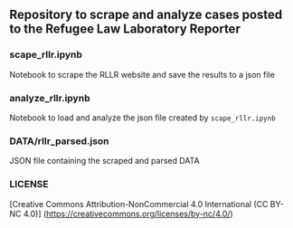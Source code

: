 ## Repository to scrape and analyze cases posted to the Refugee Law Laboratory Reporter


### scape_rllr.ipynb

Notebook to scrape the RLLR website and save the results to a json file

### analyze_rllr.ipynb

Notebook to load and analyze the json file created by `scape_rllr.ipynb`

### DATA/rllr_parsed.json

JSON file containing the scraped and parsed DATA

### LICENSE

[Creative Commons Attribution-NonCommercial 4.0 International (CC BY-NC 4.0)] (https://creativecommons.org/licenses/by-nc/4.0/)


